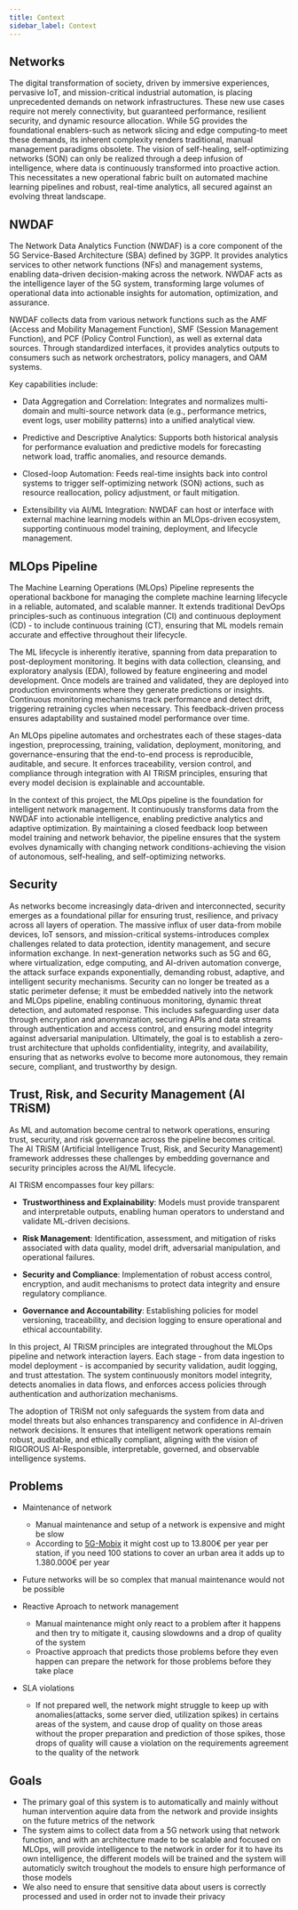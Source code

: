 ```yaml
---
title: Context
sidebar_label: Context
---
```

## Networks

The digital transformation of society, driven by immersive experiences, pervasive IoT, and mission-critical industrial automation, is placing unprecedented demands on network infrastructures. These new use cases require not merely connectivity, but guaranteed performance, resilient security, and dynamic resource allocation. While 5G provides the foundational enablers-such as network slicing and edge computing-to meet these demands, its inherent complexity renders traditional, manual management paradigms obsolete. The vision of self-healing, self-optimizing networks (SON) can only be realized through a deep infusion of intelligence, where data is continuously transformed into proactive action. This necessitates a new operational fabric built on automated machine learning pipelines and robust, real-time analytics, all secured against an evolving threat landscape.

## NWDAF

The Network Data Analytics Function (NWDAF) is a core component of the 5G Service-Based Architecture (SBA) defined by 3GPP. It provides analytics services to other network functions (NFs) and management systems, enabling data-driven decision-making across the network. NWDAF acts as the intelligence layer of the 5G system, transforming large volumes of operational data into actionable insights for automation, optimization, and assurance.

NWDAF collects data from various network functions such as the AMF (Access and Mobility Management Function), SMF (Session Management Function), and PCF (Policy Control Function), as well as external data sources. Through standardized interfaces, it provides analytics outputs to consumers such as network orchestrators, policy managers, and OAM systems.

Key capabilities include:

- Data Aggregation and Correlation: Integrates and normalizes multi-domain and multi-source network data (e.g., performance metrics, event logs, user mobility patterns) into a unified analytical view.

- Predictive and Descriptive Analytics: Supports both historical analysis for performance evaluation and predictive models for forecasting network load, traffic anomalies, and resource demands.

- Closed-loop Automation: Feeds real-time insights back into control systems to trigger self-optimizing network (SON) actions, such as resource reallocation, policy adjustment, or fault mitigation.

- Extensibility via AI/ML Integration: NWDAF can host or interface with external machine learning models within an MLOps-driven ecosystem, supporting continuous model training, deployment, and lifecycle management.


## MLOps Pipeline

The Machine Learning Operations (MLOps) Pipeline represents the operational backbone for managing the complete machine learning lifecycle in a reliable, automated, and scalable manner. It extends traditional DevOps principles-such as continuous integration (CI) and continuous deployment (CD) - to include continuous training (CT), ensuring that ML models remain accurate and effective throughout their lifecycle.

The ML lifecycle is inherently iterative, spanning from data preparation to post-deployment monitoring. It begins with data collection, cleansing, and exploratory analysis (EDA), followed by feature engineering and model development. Once models are trained and validated, they are deployed into production environments where they generate predictions or insights. Continuous monitoring mechanisms track performance and detect drift, triggering retraining cycles when necessary. This feedback-driven process ensures adaptability and sustained model performance over time.

An MLOps pipeline automates and orchestrates each of these stages-data ingestion, preprocessing, training, validation, deployment, monitoring, and governance-ensuring that the end-to-end process is reproducible, auditable, and secure. It enforces traceability, version control, and compliance through integration with AI TRiSM principles, ensuring that every model decision is explainable and accountable.

In the context of this project, the MLOps pipeline is the foundation for intelligent network management. It continuously transforms data from the NWDAF into actionable intelligence, enabling predictive analytics and adaptive optimization. By maintaining a closed feedback loop between model training and network behavior, the pipeline ensures that the system evolves dynamically with changing network conditions-achieving the vision of autonomous, self-healing, and self-optimizing networks.

## Security

As networks become increasingly data-driven and interconnected, security emerges as a foundational pillar for ensuring trust, resilience, and privacy across all layers of operation. The massive influx of user data-from mobile devices, IoT sensors, and mission-critical systems-introduces complex challenges related to data protection, identity management, and secure information exchange. In next-generation networks such as 5G and 6G, where virtualization, edge computing, and AI-driven automation converge, the attack surface expands exponentially, demanding robust, adaptive, and intelligent security mechanisms. Security can no longer be treated as a static perimeter defense; it must be embedded natively into the network and MLOps pipeline, enabling continuous monitoring, dynamic threat detection, and automated response. This includes safeguarding user data through encryption and anonymization, securing APIs and data streams through authentication and access control, and ensuring model integrity against adversarial manipulation. Ultimately, the goal is to establish a zero-trust architecture that upholds confidentiality, integrity, and availability, ensuring that as networks evolve to become more autonomous, they remain secure, compliant, and trustworthy by design.

## Trust, Risk, and Security Management (AI TRiSM)

As ML and automation become central to network operations, ensuring trust, security, and risk governance across the pipeline becomes critical. The AI TRiSM (Artificial Intelligence Trust, Risk, and Security Management) framework addresses these challenges by embedding governance and security principles across the AI/ML lifecycle.

AI TRiSM encompasses four key pillars:

- **Trustworthiness and Explainability**: Models must provide transparent and interpretable outputs, enabling human operators to understand and validate ML-driven decisions.

- **Risk Management**: Identification, assessment, and mitigation of risks associated with data quality, model drift, adversarial manipulation, and operational failures.

- **Security and Compliance**: Implementation of robust access control, encryption, and audit mechanisms to protect data integrity and ensure regulatory compliance.

- **Governance and Accountability**: Establishing policies for model versioning, traceability, and decision logging to ensure operational and ethical accountability.

In this project, AI TRiSM principles are integrated throughout the MLOps pipeline and network interaction layers. Each stage - from data ingestion to model deployment - is accompanied by security validation, audit logging, and trust attestation. The system continuously monitors model integrity, detects anomalies in data flows, and enforces access policies through authentication and authorization mechanisms.

The adoption of TRiSM not only safeguards the system from data and model threats but also enhances transparency and confidence in AI-driven network decisions. It ensures that intelligent network operations remain robust, auditable, and ethically compliant, aligning with the vision of RIGOROUS AI-Responsible, interpretable, governed, and observable intelligence systems.

## Problems

- Maintenance of network
    - Manual maintenance and setup of a network is expensive and might be slow
    - According to [5G-Mobix](https://www.5g-mobix.com/assets/files/5G-MOBIX-D6.6-Final-report-on-the-business-models-for-cross-border-5G-deployment-enabling-CAM_v2.0.pdf) it might cost up to 13.800€ per year per station, if you need 100 stations to cover an urban area it adds up to 1.380.000€ per year
- Future networks will be so complex that manual maintenance would not be possible
- Reactive Aproach to network management
    - Manual maintenance might only react to a problem after it happens and then try to mitigate it, causing slowdowns and a drop of quality of the system
    - Proactive approach that predicts those problems before they even happen can prepare the network for those problems before they take place

- SLA violations 
    - If not prepared well, the network might struggle to keep up with anomalies(attacks, some server died, utilization spikes) in certains areas of the system, and cause drop of quality on those areas without the proper preparation and prediction of those spikes, those drops of quality will cause a violation on the requirements agreement to the quality of the network

## Goals

- The primary goal of this system is to automatically and mainly without human intervention aquire data from the network and provide insights on the future metrics of the network
- The system aims to collect data from a 5G network using that network function, and with an architecture made to be scalable and focused on MLOps, will provide intelligence to the network in order for it to have its own intelligence, the different models will be trained and the system will automaticly switch troughout the models to ensure high performance of those models
- We also need to ensure that sensitive data about users is correctly processed and used in order not to invade their privacy

